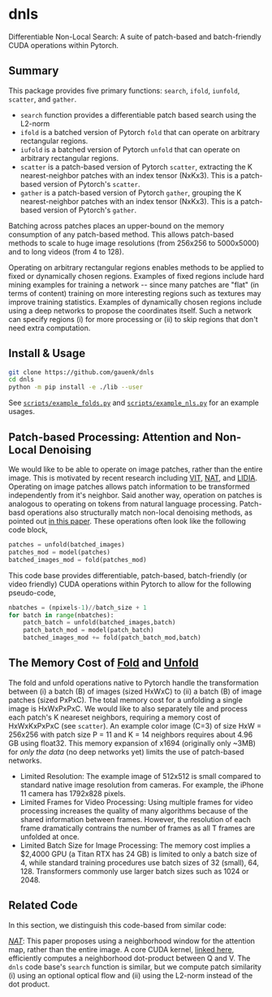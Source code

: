 # dnls
Differentiable Non-Local Search: A suite of patch-based and batch-friendly CUDA operations within Pytorch.

## Summary

This package provides five primary functions: `search`, `ifold`, `iunfold`, `scatter`, and `gather`.
- `search` function provides a differentiable patch based search using the L2-norm
- `ifold` is a batched version of Pytorch `fold` that can operate on arbitrary rectangular regions. 
- `iufold` is a batched version of Pytorch `unfold` that can operate on arbitrary rectangular regions.
- `scatter` is a patch-based version of Pytorch `scatter`, extracting the K nearest-neighbor patches with an index tensor (NxKx3). This is a patch-based version of Pytorch's `scatter`.
- `gather` is a patch-based version of Pytorch `gather`, grouping the K nearest-neighbor patches with an index tensor (NxKx3). This is a patch-based version of Pytorch's `gather`.

Batching across patches places an upper-bound on the 
memory consumption of any patch-based method. This allows patch-based methods
to scale to huge image resolutions (from 256x256 to 5000x5000) and to long videos (from 4 to 128). 

Operating on arbitrary rectangular regions enables methods to be applied
to fixed or dynamically chosen regions.
Examples of fixed regions include hard mining examples for training a network -- since many patches are "flat" (in terms of content) training on more interesting regions such as textures may improve training statistics. Examples of dynamically chosen regions include using a deep networks to propose the coordinates itself. Such a network can specify regions (i) for more processing or (ii) to skip regions that don't need extra computation.

## Install & Usage

```bash
git clone https://github.com/gauenk/dnls
cd dnls
python -m pip install -e ./lib --user
```

See [`scripts/example_folds.py`]() and [`scripts/example_nls.py`]() for an example usages.

## Patch-based Processing: Attention and Non-Local Denoising

We would like to be able to operate on image patches, rather than the entire image. 
This is motivated by recent research including [VIT](https://arxiv.org/pdf/2010.11929.pdf), [NAT](https://arxiv.org/abs/2204.07143), and [LIDIA](https://arxiv.org/pdf/1911.07167.pdf).
Operating on image patches allows patch information to be transformed independently from it's neighbor.
Said another way, operation on patches is analogous to operating on tokens from natural language processing.
Patch-basd operations also structurally match non-local denoising methods, as pointed out
[in this paper](https://openreview.net/pdf?id=MmujBClawFo). 
These operations often look like the following code block,

```python
patches = unfold(batched_images)
patches_mod = model(patches)
batched_images_mod = fold(patches_mod)
```

This code base provides differentiable, patch-based, 
batch-friendly (or video friendly) CUDA operations 
within Pytorch to allow for the following pseudo-code,


```python
nbatches = (npixels-1)//batch_size + 1
for batch in range(nbatches):
    patch_batch = unfold(batched_images,batch)
    patch_batch_mod = model(patch_batch)
    batched_images_mod += fold(patch_batch_mod,batch)
```

## The Memory Cost of [Fold](https://pytorch.org/docs/stable/generated/torch.nn.Fold.html) and [Unfold](https://pytorch.org/docs/stable/generated/torch.nn.Unfold.html)

The fold and unfold operations native to Pytorch handle the transformation between (i) a batch (B) of images (sized HxWxC) to (ii) a batch (B) of image patches (sized PxPxC). 
The total memory cost for a unfolding a single image is HxWxPxPxC. We would like to also separately tile and process each patch's K neareset neighbors, requiring
a memory cost of HxWxKxPxPxC (see `scatter`). An example color image (C=3) of size HxW = 256x256 with patch size P = 11 and K = 14 neighbors requires about 4.96 GB using float32. 
This memory expansion of x1694 (originally only ~3MB) for *only the data* (no deep networks yet) limits the use of patch-based networks.

- Limited Resolution: The example image of 512x512 is small compared to standard native image resolution from cameras. For example, the iPhone 11 camera has 1792x828 pixels.
- Limited Frames for Video Processing: Using multiple frames for video processing increases the quality of many algorithms because of the shared information between frames. However, the resolution of each frame dramatically contrains the number of frames as all T frames are unfolded at once. 
- Limited Batch Size for Image Processing: The memory cost implies a $2,4000 GPU (a Titan RTX has 24 GB) is limited to only a batch size of 4, while standard training procedures use batch sizes of 32 (small), 64, 128. 
Transformers commonly use larger batch sizes such as 1024 or 2048.

## Related Code

In this section, we distinguish this code-based from similar code:

[_NAT_](https://github.com/SHI-Labs/Neighborhood-Attention-Transformer): This paper proposes using a neighborhood window for the attention map, rather than the entire image. A core CUDA kernel, [linked here](https://github.com/SHI-Labs/Neighborhood-Attention-Transformer/blob/main/natten/src/nattenqkrpb_cuda_kernel.cu), efficiently computes a neighborhood dot-product between Q and V. The `dnls` code base's `search`
function is similar, but we compute patch similarity (i) using an optional optical flow
and (ii) using the L2-norm instead of the dot product.
 

